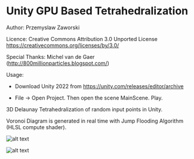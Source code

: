 # Unity GPU Based Tetrahedralization

Author: Przemyslaw Zaworski
 
Licence: Creative Commons Attribution 3.0 Unported License https://creativecommons.org/licenses/by/3.0/

Special Thanks: Michel van de Gaer (http://800millionparticles.blogspot.com/)

Usage: 

* Download Unity 2022 from https://unity.com/releases/editor/archive

* File -> Open Project. Then open the scene MainScene. Play.

3D Delaunay Tetrahedralization of random input points in Unity. 

Voronoi Diagram is generated in real time with Jump Flooding Algorithm (HLSL compute shader).


![alt text](Image1.gif)


![alt text](Image2.gif)
